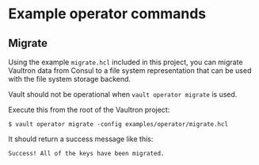 # Example operator commands

## Migrate

Using the example `migrate.hcl` included in this project, you can migrate Vaultron data from Consul to a file system representation that can be used with the file system storage backend.

Vault should not be operational when `vault operator migrate` is used.

Execute this from the root of the Vaultron project:

```
$ vault operator migrate -config examples/operator/migrate.hcl
```

It should return a success message like this:

```
Success! All of the keys have been migrated.
```
